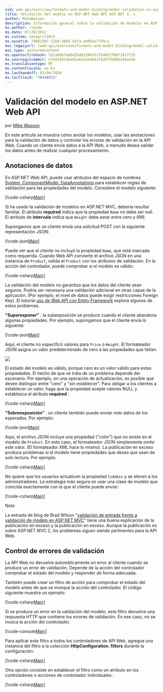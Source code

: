 ```yaml
---
uid: web-api/overview/formats-and-model-binding/model-validation-in-aspnet-web-api
title: Validación del modelo en ASP.NET Web API ASP.NET 4. x
author: MikeWasson
description: Información general sobre la validación de modelos en ASP.NET Web API para ASP.NET 4. x.
ms.author: riande
ms.date: 07/20/2012
ms.custom: seoapril2019
ms.assetid: 7d061207-22b8-4883-bafa-e89b1e7749ca
msc.legacyurl: /web-api/overview/formats-and-model-binding/model-validation-in-aspnet-web-api
msc.type: authoredcontent
ms.openlocfilehash: 531a66b7ab642bd012663517640f2766f1917f25
ms.sourcegitcommit: e7e91932a6e91a63e2e46417626f39d6b244a3ab
ms.translationtype: MT
ms.contentlocale: es-ES
ms.lasthandoff: 03/06/2020
ms.locfileid: "78448933"
---
```

# <a name="model-validation-in-aspnet-web-api"></a>Validación del modelo en ASP.NET Web API

por [Mike Wasson](https://github.com/MikeWasson)

En este artículo se muestra cómo anotar los modelos, usar las anotaciones para la validación de datos y controlar los errores de validación en la API Web. Cuando un cliente envía datos a la API Web, a menudo desea validar los datos antes de realizar cualquier procesamiento. 

## <a name="data-annotations"></a>Anotaciones de datos

En ASP.NET Web API, puede usar atributos del espacio de nombres [System. ComponentModel. DataAnnotations](/dotnet/api/system.componentmodel.dataannotations) para establecer reglas de validación para las propiedades del modelo. Considere el modelo siguiente:

[!code-csharp[Main](model-validation-in-aspnet-web-api/samples/sample1.cs)]

Si ha usado la validación de modelos en ASP.NET MVC, debería resultar familiar. El atributo **required** indica que la propiedad `Name` no debe ser null. El atributo de **intervalo** indica que `Weight` debe estar entre cero y 999.

Supongamos que un cliente envía una solicitud POST con la siguiente representación JSON:

[!code-json[Main](model-validation-in-aspnet-web-api/samples/sample2.json)]

Puede ver que el cliente no incluyó la propiedad `Name`, que está marcada como requerida. Cuando Web API convierte el archivo JSON en una instancia de `Product`, valida el `Product` con los atributos de validación. En la acción del controlador, puede comprobar si el modelo es válido:

[!code-csharp[Main](model-validation-in-aspnet-web-api/samples/sample3.cs)]

La validación del modelo no garantiza que los datos del cliente sean seguros. Podría ser necesaria una validación adicional en otras capas de la aplicación. (Por ejemplo, el nivel de datos puede exigir restricciones Foreign Key). El tutorial [uso de Web API con Entity Framework](../data/using-web-api-with-entity-framework/part-1.md) explora algunos de estos problemas.

**"Superexponer"** : la subexposición se produce cuando el cliente abandona algunas propiedades. Por ejemplo, supongamos que el cliente envía lo siguiente:

[!code-json[Main](model-validation-in-aspnet-web-api/samples/sample4.json)]

Aquí, el cliente no especificó valores para `Price` o `Weight`. El formateador JSON asigna un valor predeterminado de cero a las propiedades que faltan.

![](model-validation-in-aspnet-web-api/_static/image1.png)

El estado del modelo es válido, porque cero es un valor válido para estas propiedades. El hecho de que se trata de un problema depende del escenario. Por ejemplo, en una operación de actualización, es posible que desee distinguir entre "cero" y "sin establecer". Para obligar a los clientes a establecer un valor, haga que la propiedad acepte valores NULL y establezca el atributo **required** :

[!code-csharp[Main](model-validation-in-aspnet-web-api/samples/sample5.cs?highlight=1-2)]

**"Sobreexposición"** : un cliente también puede enviar *más* datos de los esperados. Por ejemplo:

[!code-json[Main](model-validation-in-aspnet-web-api/samples/sample6.json)]

Aquí, el archivo JSON incluye una propiedad ("color") que no existe en el modelo de `Product`. En este caso, el formateador JSON simplemente omite este valor. (El formateador XML hace lo mismo). La publicación en exceso produce problemas si el modelo tiene propiedades que desea que sean de solo lectura. Por ejemplo:

[!code-csharp[Main](model-validation-in-aspnet-web-api/samples/sample7.cs)]

No quiere que los usuarios actualicen la propiedad `IsAdmin` y se eleven a los administradores. La estrategia más segura es usar una clase de modelo que coincida exactamente con la que el cliente puede enviar:

[!code-csharp[Main](model-validation-in-aspnet-web-api/samples/sample8.cs)]

> [!NOTE]
> La entrada de blog de Brad Wilson "[validación de entrada frente a validación de modelo en ASP.NET MVC](http://bradwilson.typepad.com/blog/2010/01/input-validation-vs-model-validation-in-aspnet-mvc.html)" tiene una buena explicación de la publicación en exceso y la publicación en exceso. Aunque la publicación es sobre ASP.NET MVC 2, los problemas siguen siendo pertinentes para la API Web.

## <a name="handling-validation-errors"></a>Control de errores de validación

La API Web no devuelve automáticamente un error al cliente cuando se produce un error de validación. Depende de la acción del controlador comprobar el estado del modelo y responder de forma adecuada.

También puede crear un filtro de acción para comprobar el estado del modelo antes de que se invoque la acción del controlador. El código siguiente muestra un ejemplo:

[!code-csharp[Main](model-validation-in-aspnet-web-api/samples/sample9.cs)]

Si se produce un error en la validación del modelo, este filtro devuelve una respuesta HTTP que contiene los errores de validación. En ese caso, no se invoca la acción del controlador.

[!code-console[Main](model-validation-in-aspnet-web-api/samples/sample10.cmd)]

Para aplicar este filtro a todos los controladores de API Web, agregue una instancia del filtro a la colección **HttpConfiguration. filters** durante la configuración:

[!code-csharp[Main](model-validation-in-aspnet-web-api/samples/sample11.cs)]

Otra opción consiste en establecer el filtro como un atributo en los controladores o acciones de controlador individuales:

[!code-csharp[Main](model-validation-in-aspnet-web-api/samples/sample12.cs)]
